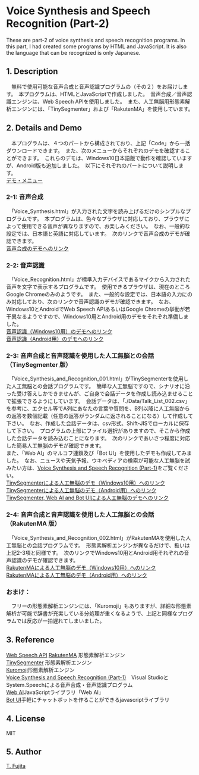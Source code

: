 # Voice Synthesis and Speech Recognition (Part-2)
These are part-2 of voice synthesis and speech recognition programs. In this part, I had created some programs by HTML and JavaScript. It is also the language that can be recognized is only Japanese.

## 1. Description
　無料で使用可能な音声合成と音声認識プログラムの（その２）をお届けします。　本プログラムは、HTMLとJavaScriptで作成しました。　音声合成／音声認識エンジンは、Web Speech APIを使用しました。　また、人工無脳用形態素解析エンジンには、「TinySegmenter」および「RakutenMA」を使用しています。

## 2. Details and Demo
　本プログラムは、４つのパートから構成されており、上記「Code」から一括ダウンロードできます。　また、次のメニューからそれぞれのデモを確認することができます。　これらのデモは、Windows10日本語版で動作を確認していますが、Android版も追加しました。　以下にそれぞれのパートについて説明します。  
 [デモ・メニュー](https://to-fujita.github.io/Voice-Synthesis-and-Speech-Recognition_-Part_2-/index.html)  

### 2-1: 音声合成
　「Voice_Synthesis.html」が入力された文字を読み上げるだけのシンプルなプログラムです。　本プログラムは、色々なプラウザに対応しており、プラウザによって使用できる音声が異なりますので、お楽しみください。　なお、一般的な設定では、日本語と英語に対応しています。　次のリンクで音声合成のデモが確認できます。  
[音声合成のデモへのリンク](https://to-fujita.github.io/Voice-Synthesis-and-Speech-Recognition_-Part_2-/Voice_Synthesis.html)  

### 2-2: 音声認識
　「Voice_Recognition.html」が標準入力デバイスであるマイクから入力された音声を文字で表示するプログラムです。　使用できるプラウザは、現在のところGoogle Chromeのみのようです。　また、一般的な設定では、日本語の入力にのみ対応しており、次のリンクで音声認識のデモが確認できます。　なお、Windows10とAndroidでWeb Speech APIあるいはGoogle Chromeの挙動が若干異なるようですので、Windows10用とAndroid用のデモをそれぞれ準備しました。  
[音声認識（Windows10用）のデモへのリンク](https://to-fujita.github.io/Voice-Synthesis-and-Speech-Recognition_-Part_2-/Voice_Recognition.html)  
[音声認識（Android用）のデモへのリンク](https://to-fujita.github.io/Voice-Synthesis-and-Speech-Recognition_-Part_2-/Voice_Recognition_Android.html)  

### 2-3: 音声合成と音声認識を使用した人工無脳との会話（TinySegmenter 版）
　「Voice_Synthesis_and_Recognition_001.html」がTinySegmenterを使用した人工無脳との会話プログラムです。　簡単な人工無脳ですので、シナリオに沿った受け答えしかできませんが、ご自身で会話データを作成し読み込ませることで拡張できるようにしています。　会話データは、「./Data/Talk_List_002.csv」を参考に、エクセル等でA列にあなたの言葉や質問を、B列以降に人工無脳からの返答を数個記載（任意の返答がランダムに返されることになる）して作成して下さい。　なお、作成した会話データは、csv形式、Shift-JISでローカルに保存して下さい。　プログラムの上部にファイル選択がありますので、そこから作成した会話データを読み込むことになります。　次のリンクであいさつ程度に対応した簡易人工無脳のデモが確認できます。  
 また、「Web AI」のマルコフ連鎖及び「Bot UI」を使用したデモも作成してみました。　なお、ニュースや天気予報、ウキペディアの検索が可能な人工無脳を試みたい方は、[Voice Synthesis and Speech Recognition (Part-1)](https://github.com/To-Fujita/Voice-Synthesis-and-Speech-Recognition_-Part_1-)をご覧ください。  
[TinySegmenterによる人工無脳のデモ（Windows10用）へのリンク](https://to-fujita.github.io/Voice-Synthesis-and-Speech-Recognition_-Part_2-/Voice_Synthesis_and_Recognition_001.html)  
[TinySegmenterによる人工無脳のデモ（Android用）へのリンク](https://to-fujita.github.io/Voice-Synthesis-and-Speech-Recognition_-Part_2-/Voice_Synthesis_and_Recognition_001_Android.html)  
[TinySegmenter, Web AI and Bot UIによる人工無脳のデモへのリンク](https://to-fujita.github.io/Voice-Synthesis-and-Speech-Recognition_-Part_2-/TinySegmenter_Markov_001.html)  

### 2-4: 音声合成と音声認識を使用した人工無脳との会話（RakutenMA 版）
　「Voice_Synthesis_and_Recognition_002.html」がRakutenMAを使用した人工無脳との会話プログラムです。　形態素解析エンジンが異なるだけで、扱いは上記2-3項と同様です。　次のリンクでWindows10用とAndroid用それぞれの音声認識のデモが確認できます。  
[RakutenMAによる人工無脳のデモ（Windows10用）へのリンク](https://to-fujita.github.io/Voice-Synthesis-and-Speech-Recognition_-Part_2-/Voice_Synthesis_and_Recognition_002.html)  
[RakutenMAによる人工無脳のデモ（Android用）へのリンク](https://to-fujita.github.io/Voice-Synthesis-and-Speech-Recognition_-Part_2-/Voice_Synthesis_and_Recognition_002_Android.html)  

### おまけ：
　フリーの形態素解析エンジンには、「Kuromoji」もありますが、詳細な形態素解析が可能で辞書が充実している分処理が重くなるようで、上記と同様なプログラムでは反応が一拍遅れてしまいました。  

## 3. Reference
[Web Speech API](https://developer.mozilla.org/ja/docs/Web/API/Web_Speech_API)
[RakutenMA](https://github.com/rakuten-nlp/rakutenma/blob/master/README-ja.md) 形態素解析エンジン  
[TinySegmenter](http://chasen.org/~taku/software/TinySegmenter/) 形態素解析エンジン  
[Kuromoji](https://www.atilika.com/ja/kuromoji/)形態素解析エンジン  
[Voice Synthesis and Speech Recognition (Part-1)](https://github.com/To-Fujita/Voice-Synthesis-and-Speech-Recognition_-Part_1-)　Visual StudioとSystem.Speechによる音声合成・音声認識プログラム  
[Web AI](https://crocro.com/write/web_ai/wiki.cgi)JavaScriptライブラリ「Web AI」  
[Bot UI](https://github.com/botui/botui)手軽にチャットボットを作ることができるjavascriptライブラリ  

## 4. License
MIT  

## 5. Author
[T. Fujita](https://github.com/To-Fujita)  
